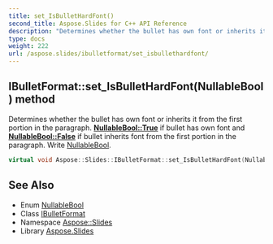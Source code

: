 ```yaml
---
title: set_IsBulletHardFont()
second_title: Aspose.Slides for C++ API Reference
description: "Determines whether the bullet has own font or inherits it from the first portion in the paragraph. NullableBool::True if bullet has own font and NullableBool::False if bullet inherits font from the first portion in the paragraph. Write NullableBool."
type: docs
weight: 222
url: /aspose.slides/ibulletformat/set_isbullethardfont/
---
```

## IBulletFormat::set_IsBulletHardFont(NullableBool) method


Determines whether the bullet has own font or inherits it from the first portion in the paragraph. **[NullableBool::True](../../nullablebool/)** if bullet has own font and **[NullableBool::False](../../nullablebool/)** if bullet inherits font from the first portion in the paragraph. Write [NullableBool](../../nullablebool/).

```cpp
virtual void Aspose::Slides::IBulletFormat::set_IsBulletHardFont(NullableBool value)=0
```

## See Also

* Enum [NullableBool](../../nullablebool/)
* Class [IBulletFormat](../)
* Namespace [Aspose::Slides](../../)
* Library [Aspose.Slides](../../../)